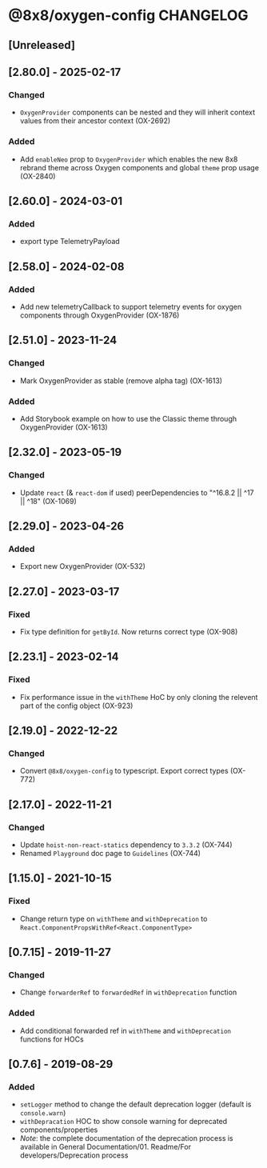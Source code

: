 # @8x8/oxygen-config CHANGELOG

## [Unreleased]

## [2.80.0] - 2025-02-17

### Changed

- `OxygenProvider` components can be nested and they will inherit context values from their ancestor context (OX-2692)

### Added

- Add `enableNeo` prop to `OxygenProvider` which enables the new 8x8 rebrand theme across Oxygen components and global `theme` prop usage (OX-2840)

## [2.60.0] - 2024-03-01

### Added

- export type TelemetryPayload

## [2.58.0] - 2024-02-08

### Added

- Add new telemetryCallback to support telemetry events for oxygen components through OxygenProvider (OX-1876)

## [2.51.0] - 2023-11-24

### Changed

- Mark OxygenProvider as stable (remove alpha tag) (OX-1613)

### Added

- Add Storybook example on how to use the Classic theme through OxygenProvider (OX-1613)

## [2.32.0] - 2023-05-19

### Changed

- Update `react` (& `react-dom` if used) peerDependencies to "^16.8.2 || ^17 || ^18" (OX-1069)

## [2.29.0] - 2023-04-26

### Added

- Export new OxygenProvider (OX-532)

## [2.27.0] - 2023-03-17

### Fixed

- Fix type definition for `getById`. Now returns correct type (OX-908)

## [2.23.1] - 2023-02-14

### Fixed

- Fix performance issue in the `withTheme` HoC by only cloning the relevent part of the config object (OX-923)

## [2.19.0] - 2022-12-22

### Changed

- Convert `@8x8/oxygen-config` to typescript. Export correct types (OX-772)

## [2.17.0] - 2022-11-21

### Changed

- Update `hoist-non-react-statics` dependency to `3.3.2` (OX-744)
- Renamed `Playground` doc page to `Guidelines` (OX-744)

## [1.15.0] - 2021-10-15

### Fixed

- Change return type on `withTheme` and `withDeprecation` to `React.ComponentPropsWithRef<React.ComponentType>`

## [0.7.15] - 2019-11-27

### Changed

- Change `forwarderRef` to `forwardedRef` in `withDeprecation` function

### Added

- Add conditional forwarded ref in `withTheme` and `withDeprecation` functions for HOCs

## [0.7.6] - 2019-08-29

### Added

- `setLogger` method to change the default deprecation logger (default is `console.warn`)
- `withDepracation` HOC to show console warning for deprecated components/properties
- _Note_: the complete documentation of the deprecation process is available in General Documentation/01. Readme/For developers/Deprecation process
